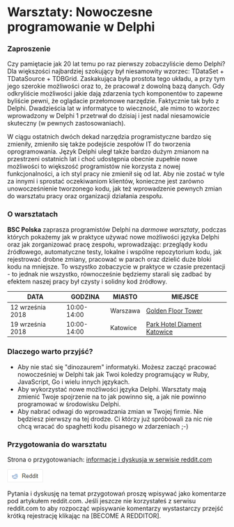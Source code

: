 # Warsztaty: Nowoczesne programowanie w Delphi

### Zaproszenie

Czy pamiętacie jak 20 lat temu po raz pierwszy zobaczyliście demo Delphi? Dla większości najbardziej szokujący był niesamowity wzorzec: TDataSet + TDataSource + TDBGrid. Zaskakująca była prostota tego układu, a przy tym jego szerokie możliwości oraz to, że pracował z dowolną bazą danych. Gdy odkryliście możliwości jakie dają zdarzenia tych komponentów to zapewne byliście pewni, że oglądacie przełomowe narzędzie. Faktycznie tak było z Delphi. Dwadzieścia lat w informatyce to wieczność, ale mimo to wzorzec wprowadzony w Delphi 1 przetrwał do dzisiaj i jest nadal niesamowicie skuteczny (w pewnych zastosowaniach). 

W ciągu ostatnich dwóch dekad narzędzia programistyczne bardzo się zmieniły, zmieniło się także podejście zespołów IT do tworzenia oprogramowania. Język Delphi uległ także bardzo dużym zmianom na przestrzeni ostatnich lat i choć udostępnia obecnie zupełnie nowe możliwości to większość programistów nie korzysta z nowej funkcjonalności, a ich styl pracy nie zmienił się od lat. Aby nie zostać w tyle za innymi i sprostać oczekiwaniom klientów, konieczne jest zarówno unowocześnienie tworzonego kodu, jak też wprowadzenie pewnych zmian do warsztatu pracy oraz organizacji działania zespołu. 

### O warsztatach

**BSC Polska** zaprasza programistów Delphi na *darmowe warsztaty*, podczas których pokażemy jak w praktyce używać nowe możliwości języka Delphi oraz jak zorganizować pracę zespołu, wprowadzając: przeglądy kodu źródłowego, automatyczne testy, lokalne i wspólne repozytorium kodu, jak rejestrować drobne zmiany, pracować w parach oraz dzielić duże bloki kodu na mniejsze. To wszystko zobaczycie w praktyce w czasie prezentacji - to jednak nie wszystko, równocześnie będziemy starali się zadbać by efektem naszej pracy był czysty i solidny kod źródłowy.


| DATA | GODZINA | MIASTO | MIEJSCE |
|-|-|-|-|
| 12 września 2018 | 10:00-14:00 | Warszawa | [Golden Floor Tower](https://www.goldenfloor.pl/centrum/golden-floor-tower/) |
| 19 września 2018 | 10:00-14:00 | Katowice | [Park Hotel Diament Katowice](http://www.hotelediament.pl/hotele/park-hotel-diament-katowice/) |

### Dlaczego warto przyjść?

* Aby nie stać się "dinozaurem" informatyki. Możesz zacząć pracować nowocześniej w Delphi tak jak Twoi koledzy programujący w Ruby, JavaScript, Go i wielu innych językach.
* Aby wykorzystać nowe możliwości języka Delphi. Warsztaty mają zmienić Twoje spojrzenie na to jak powinno się, a jak nie powinno programować w środowisku Delphi. 
* Aby nabrać odwagi do wprowadzania zmian w Twojej firmie. Nie będziesz pierwszy na tej drodze. Ci którzy już spróbowali za nic nie chcą wracać do spaghetti kodu pisanego w zdarzeniach ;-)

### Przygotowania do warsztatu

Strona o przygotowaniach: [informacje i dyskusja w serwisie reddit.com](https://www.reddit.com/user/BogdanPolakBSC/comments/9cwjvr/) 

[![reddit button](assets/reddit-button.png)](https://www.reddit.com/user/BogdanPolakBSC/comments/9cwjvr/)

Pytania i dyskusję na temat przygotowań proszę wpisywać jako komentarze pod artykułem reddit.com. Jeśli jeszcze nie korzystałeś z serwisu reddit.com to aby rozpocząć wpisywanie komentarzy wystastarczy przejść krótką rejestrację klikając na [BECOME A REDDITOR].
